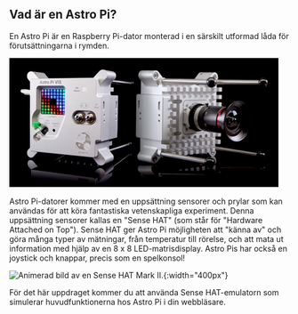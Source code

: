 ## Vad är en Astro Pi?

En Astro Pi är en Raspberry Pi-dator monterad i en särskilt utformad låda för förutsättningarna i rymden.

![Animerad bild av en Sense-HAT som fästs på toppen av en Raspberry Pi-dator.](images/astro_pi_casing.jpeg)

Astro Pi-datorer kommer med en uppsättning sensorer och prylar som kan användas för att köra fantastiska vetenskapliga experiment. Denna uppsättning sensorer kallas en "Sense HAT" (som står för "Hardware Attached on Top"). Sense HAT ger Astro Pi möjligheten att "känna av" och göra många typer av mätningar, från temperatur till rörelse, och att mata ut information med hjälp av en 8 x 8 LED-matrisdisplay. Astro Pis har också en joystick och knappar, precis som en spelkonsol!

![Animerad bild av en Sense HAT Mark II.](images/AP_spin.gif){:width="400px"}

För det här uppdraget kommer du att använda Sense HAT-emulatorn som simulerar huvudfunktionerna hos Astro Pi i din webbläsare.




